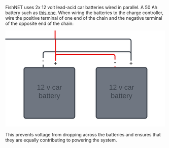 FishNET uses 2x 12 volt lead-acid car batteries wired in parallel.  A 50 Ah battery such as [this one](https://www.homedepot.com/p/MIGHTY-MAX-BATTERY-12-Volt-50-Ah-Rechargeable-Sealed-Lead-Acid-SLA-Battery-ML50-12411/308914341).  When wiring the batteries to the charge controller, wire the positive terminal of one end of the chain and the negative terminal of the opposite end of the chain:

![battery wiring configuration](Media/battery_wiring.png)

This prevents voltage from dropping across the batteries and ensures that they are equally contributing to powering the system.